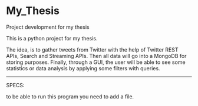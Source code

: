 # My_Thesis
Project development for my thesis

This is a python project for my thesis.

The idea, is to gather tweets from Twitter with the help of Twitter REST APIs, Search and Streaming APIs. Then all
data will go into a MongoDB for storing purposes. Finally, through a GUI, the user will be able to see some statistics or
data analysis by applying some filters with queries.

-------------------------------------------------------------------------------------------------------------------------------

SPECS:

to be able to run this program you need to add a file.